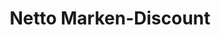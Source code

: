 ---
title: "Netto Marken-Discount"
url: /rothenburg-oberlausitz/netto-marken-discount/
shop: Supermarkt
---